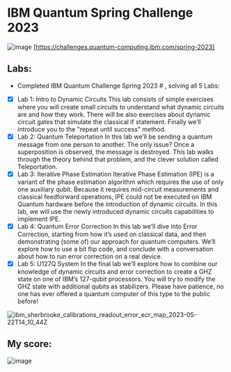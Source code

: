 # IBM Quantum Spring Challenge 2023

![image](https://github.com/Innanov/Spring-Challenge-2023/assets/64653897/25efc88d-3ff9-41df-9d4f-c765b8b74cb2)
[https://challenges.quantum-computing.ibm.com/spring-2023]

## Labs: 

- Completed IBM Quantum Challenge Spring 2023  # , solving all 5 Labs: 


- [x] Lab 1: Intro to Dynamic Circuits
This lab consists of simple exercises where you will create small circuits to understand what dynamic circuits are and how they work. There will be also exercises about dynamic circuit gates that simulate the classical if statement. Finally we’ll introduce you to the "repeat until success" method.
- [x] Lab 2: Quantum Teleportation
In this lab we’ll be sending a quantum message from one person to another. The only issue? Once a superposition is observed, the message is destroyed. This lab walks through the theory behind that problem, and the clever solution called Teleportation.
- [x] Lab 3: Iterative Phase Estimation
Iterative Phase Estimation (IPE) is a variant of the phase estimation algorithm which requires the use of only one auxiliary qubit. Because it requires mid-circuit measurements and classical feedforward operations, IPE could not be executed on IBM Quantum hardware before the introduction of dynamic circuits. In this lab, we will use the newly introduced dynamic circuits capabilities to implement IPE.
- [x] Lab 4: Quantum Error Correction
In this lab we’ll dive into Error Correction, starting from how it’s used on classical data, and then demonstrating (some of) our approach for quantum computers. We’ll explore how to use a bit flip code, and conclude with a conversation about how to run error correction on a real device.
- [x] Lab 5: U127Q System
In the final lab we’ll explore how to combine our knowledge of dynamic circuits and error correction to create a GHZ state on one of IBM’s 127-qubit processors. You will try to modify the GHZ state with additional qubits as stabilizers. Please have patience, no one has ever offered a quantum computer of this type to the public before!

![ibm_sherbrooke_calibrations_readout_error_ecr_map_2023-05-22T14_10_44Z](https://github.com/Innanov/Spring-Challenge-2023/assets/64653897/e47f8b82-02ce-493e-bbc1-1edbe95c04ae)

## My score:
![image](https://github.com/Innanov/Spring-Challenge-2023/assets/64653897/51327099-0061-493f-a3f9-32499110c592)

